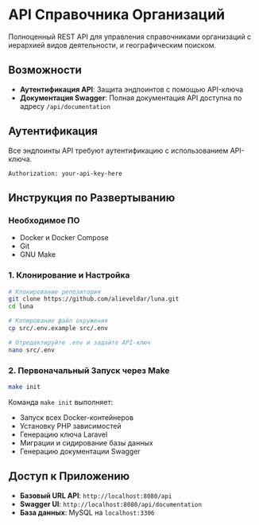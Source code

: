# API Справочника Организаций

Полноценный REST API для управления справочниками организаций с иерархией видов деятельности, и географическим поиском.

## Возможности

* **Аутентификация API**: Защита эндпоинтов с помощью API-ключа
* **Документация Swagger**: Полная документация API доступна по адресу `/api/documentation`

## Аутентификация

Все эндпоинты API требуют аутентификацию с использованием API-ключа.

```http
Authorization: your-api-key-here
```

## Инструкция по Развертыванию

### Необходимое ПО

* Docker и Docker Compose
* Git
* GNU Make

### 1. Клонирование и Настройка

```bash
# Клонирование репозитория
git clone https://github.com/alieveldar/luna.git
cd luna

# Копирование файл окружения
cp src/.env.example src/.env

# Отредактируйте .env и задайте API-ключ
nano src/.env
```

### 2. Первоначальный Запуск через Make

```bash
make init
```

Команда `make init` выполняет:

* Запуск всех Docker-контейнеров
* Установку PHP зависимостей
* Генерацию ключа Laravel
* Миграции и сидирование базы данных
* Генерацию документации Swagger

## Доступ к Приложению

* **Базовый URL API**: `http://localhost:8080/api`
* **Swagger UI**: `http://localhost:8080/api/documentation`
* **База данных**: MySQL на `localhost:3306`
